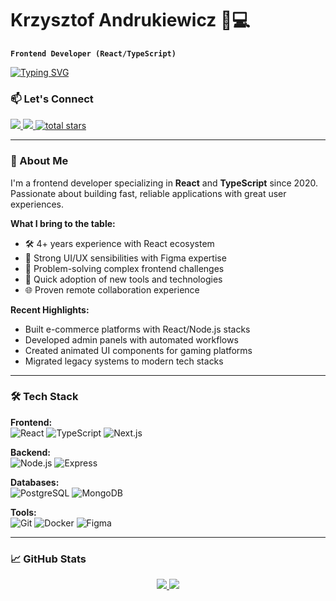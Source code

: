 # Krzysztof Andrukiewicz 👨💻

**`Frontend Developer (React/TypeScript)`**

<a href="https://git.io/typing-svg"><img src="https://readme-typing-svg.demolab.com?font=Fira+Code&duration=2000&pause=1000&color=10B981&width=435&lines=Clean+Code+Enthusiast;UI%2FUX+Focus;Problem+Solver" alt="Typing SVG" /></a>

### 📫 Let's Connect

<p align="left">
  <a href="https://www.linkedin.com/in/your-linkedin" target="_blank">
    <img src="https://img.shields.io/badge/LinkedIn-0077B5?style=for-the-badge&logo=linkedin&logoColor=white" />
  </a>
  <a href="mailto:krz.andrukiewicz@gmail.com">
    <img src="https://img.shields.io/badge/Gmail-D14836?style=for-the-badge&logo=gmail&logoColor=white" />
  </a>
  <a href="https://github.com/GarlikDev?tab=repositories&sort=stargazers">
    <img alt="total stars" title="Total stars on GitHub" src="https://custom-icon-badges.demolab.com/github/stars/GarlikDev?color=55960c&style=for-the-badge&labelColor=488207&logo=star"/>
  </a>
</p>

---

### 🚀 About Me

I'm a frontend developer specializing in **React** and **TypeScript** since 2020. Passionate about building fast, reliable applications with great user experiences.

**What I bring to the table:**
- 🛠️ 4+ years experience with React ecosystem
- 🎨 Strong UI/UX sensibilities with Figma expertise
- 🔧 Problem-solving complex frontend challenges
- 🚀 Quick adoption of new tools and technologies
- 🌐 Proven remote collaboration experience

**Recent Highlights:**
- Built e-commerce platforms with React/Node.js stacks
- Developed admin panels with automated workflows
- Created animated UI components for gaming platforms
- Migrated legacy systems to modern tech stacks

---

### 🛠️ Tech Stack

**Frontend:**  
![React](https://img.shields.io/badge/React-20232A?style=for-the-badge&logo=react&logoColor=61DAFB)
![TypeScript](https://img.shields.io/badge/TypeScript-007ACC?style=for-the-badge&logo=typescript&logoColor=white)
![Next.js](https://img.shields.io/badge/Next.js-000000?style=for-the-badge&logo=next.js&logoColor=white)

**Backend:**  
![Node.js](https://img.shields.io/badge/Node.js-339933?style=for-the-badge&logo=nodedotjs&logoColor=white)
![Express](https://img.shields.io/badge/Express.js-000000?style=for-the-badge&logo=express&logoColor=white)

**Databases:**  
![PostgreSQL](https://img.shields.io/badge/PostgreSQL-316192?style=for-the-badge&logo=postgresql&logoColor=white)
![MongoDB](https://img.shields.io/badge/MongoDB-4EA94B?style=for-the-badge&logo=mongodb&logoColor=white)

**Tools:**  
![Git](https://img.shields.io/badge/Git-F05032?style=for-the-badge&logo=git&logoColor=white)
![Docker](https://img.shields.io/badge/Docker-2496ED?style=for-the-badge&logo=docker&logoColor=white)
![Figma](https://img.shields.io/badge/Figma-F24E1E?style=for-the-badge&logo=figma&logoColor=white)

---

### 📈 GitHub Stats

<p align="center">
  <a href="https://github.com/GarlikDev">
    <img src="https://github-readme-stats.vercel.app/api?username=GarlikDev&show_icons=true&theme=dark&hide_border=true" />
  </a>
  <a href="https://github.com/GarlikDev">
    <img src="https://github-readme-streak-stats.herokuapp.com/?user=GarlikDev&theme=dark&hide_border=true" />
  </a>
</p>
